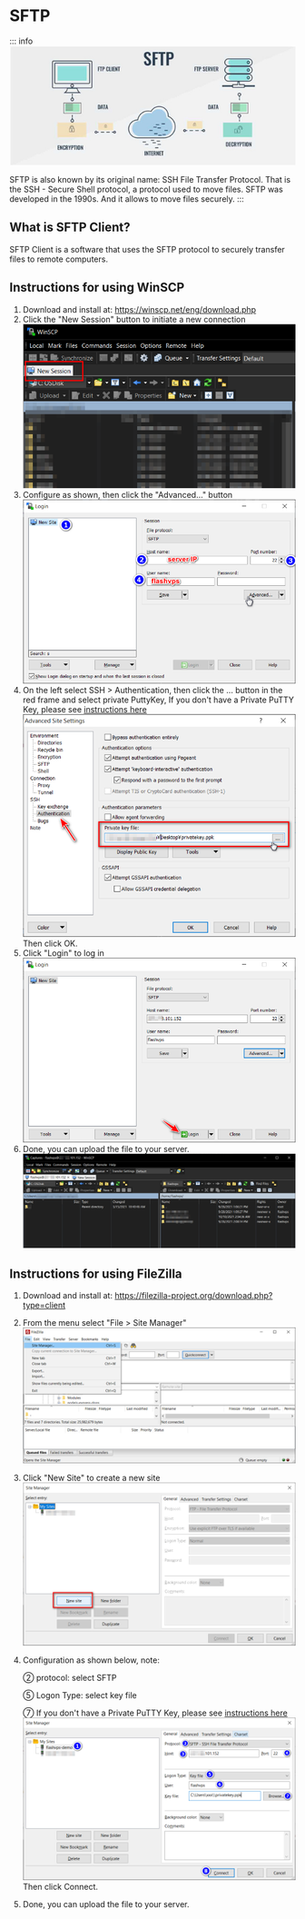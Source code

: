 # SFTP

::: info
![](../../images/sftp.jpg)

SFTP is also known by its original name: SSH File Transfer Protocol.
That is the SSH - Secure Shell protocol, a protocol used to move files.
SFTP was developed in the 1990s. And it allows to move files securely.
:::

## What is SFTP Client?

SFTP Client is a software that uses the SFTP protocol to securely transfer files to remote computers.

## Instructions for using WinSCP

1. Download and install at: https://winscp.net/eng/download.php
2. Click the "New Session" button to initiate a new connection
   ![](../../images/winscp-new-session.png)
3. Configure as shown, then click the "Advanced..." button
   ![](../../images/winscp-config.png)
4. On the left select SSH > Authentication, then click the ... button in the red frame and select private PuttyKey,
   If you don't have a Private PuTTY Key, please see [instructions here](../knowledge/ssh-keys.md)
   ![](../../images/winscp-advanced-setting.png)
   Then click OK.
5. Click "Login" to log in
   ![](../../images/winscp-login.png)
6. Done, you can upload the file to your server.
   ![](../../images/winscp-done.png)

## Instructions for using FileZilla

1. Download and install at: https://filezilla-project.org/download.php?type=client
2. From the menu select "File > Site Manager"
   ![](../../images/filezilla-site-manager.png)
3. Click "New Site" to create a new site
   ![](../../images/filezilla--new-site.png)
4. Configuration as shown below, note:

    ② protocol: select SFTP

    ⑤ Logon Type: select key file

    ⑦ If you don't have a Private PuTTY Key, please see [instructions here](../knowledge/ssh-keys.md)
    ![](../../images/filezilla-config.png)
    Then click Connect.

5. Done, you can upload the file to your server.
